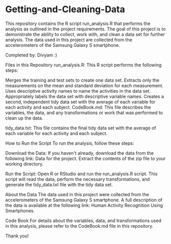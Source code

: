 # Getting-and-Cleaning-Data
This repository contains the R script run_analysis.R that performs the analysis as outlined in the project requirements. The goal of this project is to demonstrate the ability to collect, work with, and clean a data set for further analysis. The data used in this project are collected from the accelerometers of the Samsung Galaxy S smartphone.

Completed by: Divyam :)

Files in this Repository
run_analysis.R: This R script performs the following steps:

Merges the training and test sets to create one data set.
Extracts only the measurements on the mean and standard deviation for each measurement.
Uses descriptive activity names to name the activities in the data set.
Appropriately labels the data set with descriptive variable names.
Creates a second, independent tidy data set with the average of each variable for each activity and each subject.
CodeBook.md: This file describes the variables, the data, and any transformations or work that was performed to clean up the data.

tidy_data.txt: This file contains the final tidy data set with the average of each variable for each activity and each subject.

How to Run the Script
To run the analysis, follow these steps:

Download the Data: If you haven't already, download the data from the following link: Data for the project. Extract the contents of the zip file to your working directory.

Run the Script: Open R or RStudio and run the run_analysis.R script. This script will read the data, perform the necessary transformations, and generate the tidy_data.txt file with the tidy data set.

About the Data
The data used in this project were collected from the accelerometers of the Samsung Galaxy S smartphone. A full description of the data is available at the following link: Human Activity Recognition Using Smartphones.

Code Book
For details about the variables, data, and transformations used in this analysis, please refer to the CodeBook.md file in this repository.

Thank you!
